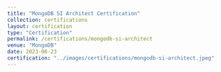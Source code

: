 ```yaml
---
title: "MongoDB SI Architect Certification"
collection: certifications
layout: certification
type: "Certification"
permalink: /certifications/mongodb-si-architect
venue: "MongoDB"
date: 2023-06-23
certification: "../images/certifications/mongodb-si-architect.jpeg"
---
```


